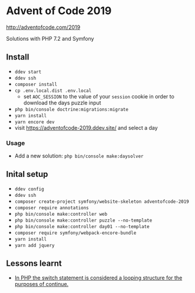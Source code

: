 # Advent of Code 2019
http://adventofcode.com/2019

Solutions with PHP 7.2 and Symfony

## Install

  * `ddev start`
  * `ddev ssh`
  * `composer install`
  * `cp .env.local.dist .env.local`
    * set `AOC_SESSION` to the value of your `session` cookie in order to download the days puzzle input
  * `php bin/console doctrine:migrations:migrate`
  * `yarn install`
  * `yarn encore dev`
  * visit https://adventofcode-2019.ddev.site/ and select a day

### Usage
  * Add a new solution: `php bin/console make:daysolver`

## Inital setup
  * `ddev config` 
  * `ddev ssh`
  * `composer create-project symfony/website-skeleton adventofcode-2019`
  * `composer require annotations`
  * `php bin/console make:controller web`
  * `php bin/console make:controller puzzle --no-template`
  * `php bin/console make:controller day01 --no-template`
  * `composer require symfony/webpack-encore-bundle`
  * `yarn install`
  * `yarn add jquery`
  
## Lessons learnt

  * [In PHP the switch statement is considered a looping structure for the purposes of continue.](https://www.php.net/manual/en/control-structures.continue.php) 
